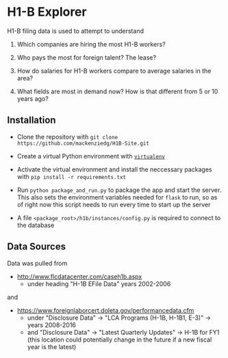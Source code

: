 # H1-B Explorer

H1-B filing data is used to attempt to understand 

1. Which companies are hiring the most H1-B workers?

2. Who pays the most for foreign talent? The lease?

3. How do salaries for H1-B workers compare to average salaries in the area?

4. What fields are most in demand now? How is that different from 5 or 10 years ago?
 
## Installation

* Clone the repository with `git clone https://github.com/mackenziedg/H1B-Site.git`
 
* Create a virtual Python environment with [`virtualenv`](https://virtualenv.pypa.io/en/stable/)
 
* Activate the virtual environment and install the neccessary packages with `pip install -r requirements.txt`
 
* Run `python package_and_run.py` to package the app and start the server. This also sets the environment variables needed for `flask` to run, so as of right now this script needs to run every time to start up the server
 
* A file `<package_root>/h1b/instances/config.py` is required to connect to the database

## Data Sources

Data was pulled from 

* http://www.flcdatacenter.com/caseh1b.aspx
  * under heading "H-1B EFile Data" years 2002-2006

and 

* https://www.foreignlaborcert.doleta.gov/performancedata.cfm
  * under "Disclosure Data" -> "LCA Programs (H-1B, H-1B1, E-3)" -> years 2008-2016
  * and "Disclosure Data" -> "Latest Quarterly Updates" -> H-1B for FY1 (this location could potentially change in the future if a new fiscal year is the latest)
